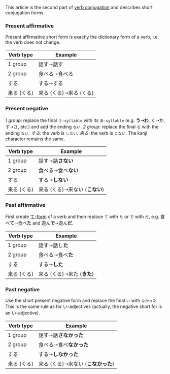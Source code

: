 This article is the second part of [verb conjugation](162) and describes short conjugation forms.
### Present affirmative
Present affirmative short form is exactly the dictionary form of a verb, i.e. the verb does not change.

|Verb type|Example|
|-|-|
|1 group|話す➝話す|
|2 group|食べる➝食べる|
|する|する➝する|
|来る (くる)|来る (くる)➝来る (くる)|

### Present negative
*1 group*: replace the final `う-syllable` with its `あ-syllable` (e.g. **う➝わ**, く➝か, す➝さ, etc.) and add the ending `ない`.
*2 group*: replace the final `る` with the ending `ない`.
*する*: the verb is `しない`.
*来る*: the verb is `こない`. The kanji character remains the same.

|Verb type|Example|
|-|-|
|1 group|話す➝話**さない**|
|2 group|食べる➝食べ**ない**|
|する|する➝**しない**|
|来る (くる)|来る (くる)➝来ない (**こない**)|

### Past affirmative
First create [て-form](52) of a verb and then replace `て` with `た` or `で` with `だ`, e.g. 食べ**て**➝食べ**た** and 遊ん**で**➝遊ん**だ**.

|Verb type|Example|
|-|-|
|1 group|話す➝話し**た**|
|2 group|食べる➝食べ**た**|
|する|する➝**した**|
|来る (くる)|来る (くる)➝来た (**きた**)|

### Past negative
Use the short present negative form and replace the final `い` with `なかった`. This is the same rule as for い-adjectives (actually, the negative short for is an い-adjective).

|Verb type|Example|
|-|-|
|1 group|話す➝話**さなかった**|
|2 group|食べる➝食べ**なかった**|
|する|する➝**しなかった**|
|来る (くる)|来る (くる)➝来ない (**こなかった**)|